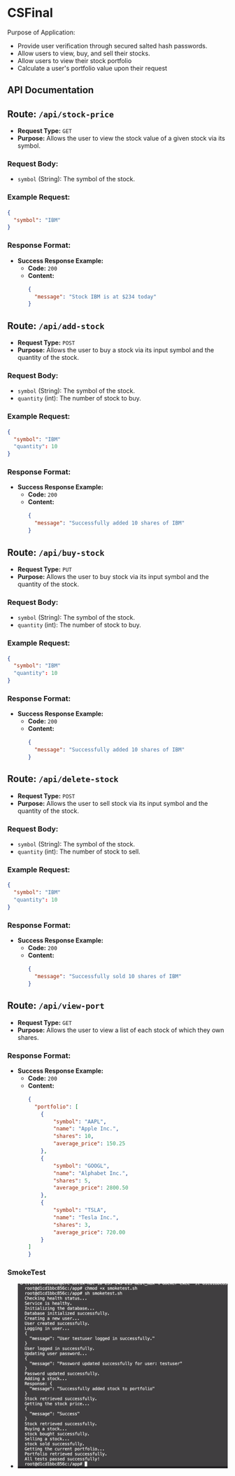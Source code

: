 # CSFinal

Purpose of Application:
-   Provide user verification through secured salted hash passwords.
-   Allow users to view, buy, and sell their stocks.
-   Allow users to view their stock portfolio
-   Calculate a user's portfolio value upon their request

## API Documentation

## Route: `/api/stock-price`

- **Request Type:** `GET`
- **Purpose:** Allows the user to view the stock value of a given stock via its symbol.

### Request Body:
- `symbol` (String): The symbol of the stock.

### Example Request:
```json
{
  "symbol": "IBM"
}
```

### Response Format:
- **Success Response Example:**
  - **Code:** `200`
  - **Content:**
    ```json
    {
      "message": "Stock IBM is at $234 today"
    }
    ```

## Route: `/api/add-stock`

- **Request Type:** `POST`
- **Purpose:** Allows the user to buy a stock via its input symbol and the quantity of the stock.

### Request Body:
- `symbol` (String): The symbol of the stock.
- `quantity` (int): The number of stock to buy.

### Example Request:
```json
{
  "symbol": "IBM"
  "quantity": 10
}
```

### Response Format:
- **Success Response Example:**
  - **Code:** `200`
  - **Content:**
    ```json
    {
      "message": "Successfully added 10 shares of IBM"
    }
    ```

## Route: `/api/buy-stock`

- **Request Type:** `PUT`
- **Purpose:** Allows the user to buy stock via its input symbol and the quantity of the stock.

### Request Body:
- `symbol` (String): The symbol of the stock.
- `quantity` (int): The number of stock to buy.

### Example Request:
```json
{
  "symbol": "IBM"
  "quantity": 10
}
```

### Response Format:
- **Success Response Example:**
  - **Code:** `200`
  - **Content:**
    ```json
    {
      "message": "Successfully added 10 shares of IBM"
    }
    ```

## Route: `/api/delete-stock`

- **Request Type:** `POST`
- **Purpose:** Allows the user to sell stock via its input symbol and the quantity of the stock.

### Request Body:
- `symbol` (String): The symbol of the stock.
- `quantity` (int): The number of stock to sell.

### Example Request:
```json
{
  "symbol": "IBM"
  "quantity": 10
}
```

### Response Format:
- **Success Response Example:**
  - **Code:** `200`
  - **Content:**
    ```json
    {
      "message": "Successfully sold 10 shares of IBM"
    }
    ```



  
## Route: `/api/view-port`

- **Request Type:** `GET`
- **Purpose:** Allows the user to view a list of each stock of which they own shares.


### Response Format:
- **Success Response Example:**
  - **Code:** `200`
  - **Content:**
    ```json
    {
      "portfolio": [
        {
            "symbol": "AAPL",
            "name": "Apple Inc.",
            "shares": 10,
            "average_price": 150.25
        },
        {
            "symbol": "GOOGL",
            "name": "Alphabet Inc.",
            "shares": 5,
            "average_price": 2800.50
        },
        {
            "symbol": "TSLA",
            "name": "Tesla Inc.",
            "shares": 3,
            "average_price": 720.00
        }
    ]
    }
    ```
### SmokeTest
- ![Image not found](smoketest.png "Smoketest")
